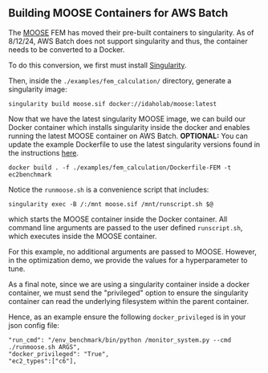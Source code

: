 ## Building MOOSE Containers for AWS Batch

The [MOOSE](https://mooseframework.inl.gov/index.html) FEM has moved their pre-built containers to singularity.  As of 8/12/24, AWS Batch does not support singularity and thus, the container needs to be converted to a Docker.

To do this conversion, we first must install [Singularity](https://docs.sylabs.io/guides/latest/user-guide/quick_start.html).

Then, inside the ```./examples/fem_calculation/``` directory, generate a singularity image:

```singularity build moose.sif docker://idaholab/moose:latest```

Now that we have the latest singularity MOOSE image, we can build our Docker container which installs singularity inside the docker and enables running the latest MOOSE container on AWS Batch. **OPTIONAL:** You can update the example Dockerfile to use the latest singularity versions found in the instructions [here](https://docs.sylabs.io/guides/latest/user-guide/quick_start.html).

```docker build . -f ./examples/fem_calculation/Dockerfile-FEM -t ec2benchmark```

Notice the ```runmoose.sh``` is a convenience script that includes:

```singularity exec -B /:/mnt moose.sif /mnt/runscript.sh $@```

which starts the MOOSE container inside the Docker container. All command line arguments are passed to the user defined ```runscript.sh```, which executes inside the MOOSE container.

For this example, no additional arguments are passed to MOOSE.  However, in the optimization demo, we provide the values for a hyperparameter to tune. 

As a final note, since we are using a singularity container inside a docker container, we must send the "privileged" option to ensure the singularity container can read the underlying filesystem within the parent container.  

Hence, as an example ensure the following ```docker_privileged``` is in your json config file:

```
"run_cmd": "/env_benchmark/bin/python /monitor_system.py --cmd ./runmoose.sh ARGS",
"docker_privileged": "True",
"ec2_types":["c6"],
```
